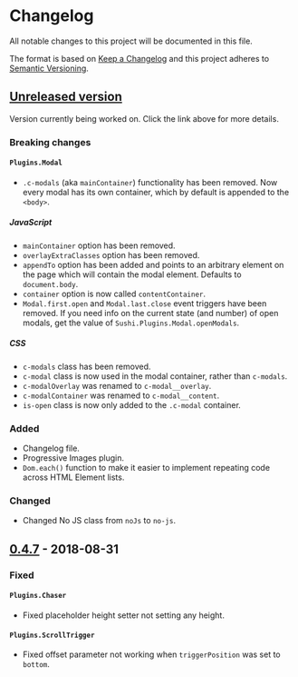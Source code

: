 # Changelog
All notable changes to this project will be documented in this file.

The format is based on [Keep a Changelog](http://keepachangelog.com/en/1.0.0/)
and this project adheres to [Semantic Versioning](http://semver.org/spec/v2.0.0.html).


## [Unreleased version]

Version currently being worked on. Click the link above for more details.

### Breaking changes
#### `Plugins.Modal`
- `.c-modals` (aka `mainContainer`) functionality has been removed. Now every modal has its own
  container, which by default is appended to the `<body>`.
 
##### JavaScript
- `mainContainer` option has been removed.
- `overlayExtraClasses` option has been removed.
- `appendTo` option has been added and points to an arbitrary element on the page which will contain
  the modal element. Defaults to `document.body`.
- `container` option is now called `contentContainer`.
- `Modal.first.open` and `Modal.last.close` event triggers have been removed. If you need info on 
  the current state (and number) of open modals, get the value of `Sushi.Plugins.Modal.openModals`.

##### CSS
- `c-modals` class has been removed.
- `c-modal` class is now used in the modal container, rather than `c-modals`.
- `c-modalOverlay` was renamed to `c-modal__overlay`.
- `c-modalContainer` was renamed to `c-modal__content`.
- `is-open` class is now only added to the `.c-modal` container.


### Added
- Changelog file.
- Progressive Images plugin.
- `Dom.each()` function to make it easier to implement repeating code across HTML Element lists.

### Changed
- Changed No JS class from `noJs` to `no-js`.


## [0.4.7] - 2018-08-31

### Fixed
#### `Plugins.Chaser`
- Fixed placeholder height setter not setting any height.

#### `Plugins.ScrollTrigger`
- Fixed offset parameter not working when `triggerPosition` was set to `bottom`.


[Unreleased version]: https://github.com/dogandpony/sushi-bazooka/compare/v0.4.7...HEAD
[0.4.7]: https://github.com/dogandpony/sushi-bazooka/compare/v0.4.6...v0.4.7
